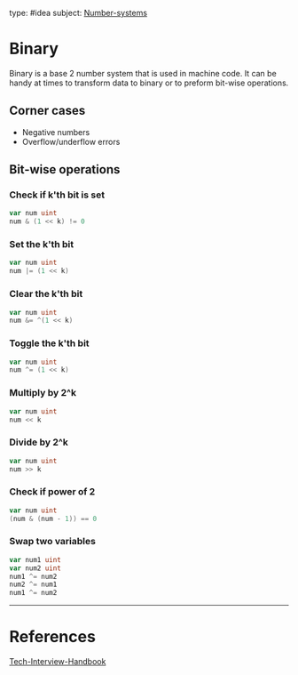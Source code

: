 type: #idea
subject: [Number-systems](Number-systems.md)
<!-- Subject should be a hub note -->
# Binary

Binary is a base 2 number system that is used in machine code. It can be handy at times to transform data to binary or to preform bit-wise operations.

## Corner cases

- Negative numbers
- Overflow/underflow errors

## Bit-wise operations

### Check if k'th bit is set

```go
var num uint
num & (1 << k) != 0
```

### Set the k'th bit

```go
var num uint
num |= (1 << k)
```

### Clear the k'th bit

```go
var num uint
num &= ^(1 << k)
```

### Toggle the k'th bit

```go
var num uint
num ^= (1 << k)
```

### Multiply by 2^k

```go
var num uint
num << k
```

### Divide by 2^k

```go
var num uint
num >> k
```

### Check if power of 2

```go
var num uint
(num & (num - 1)) == 0
```

### Swap two variables

```go
var num1 uint
var num2 uint
num1 ^= num2
num2 ^= num1
num1 ^= num2
```

---
# References
<!-- What references back up this idea -->
[Tech-Interview-Handbook](Tech-Interview-Handbook.md)